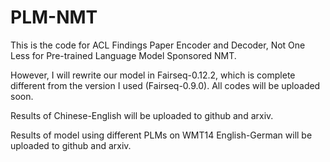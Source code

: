 # PLM-NMT
This is the code for ACL Findings Paper Encoder and Decoder, Not One Less for Pre-trained Language Model Sponsored NMT. 

However, I will rewrite our model in Fairseq-0.12.2, which is complete different from the version I used (Fairseq-0.9.0). All codes will be uploaded soon.

Results of Chinese-English will be uploaded to github and arxiv.

Results of model using different PLMs on WMT14 English-German will be uploaded to github and arxiv.
